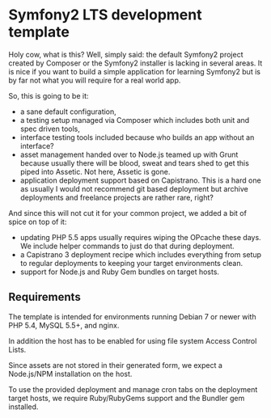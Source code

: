 # Symfony2 LTS development template

Holy cow, what is this? Well, simply said: the default Symfony2 project
created by Composer or the Symfony2 installer is lacking in several
areas. It is nice if you want to build a simple application for learning
Symfony2 but is by far not what you will require for a real world app.

So, this is going to be it:

* a sane default configuration,
* a testing setup managed via Composer which includes both unit and spec
  driven tools,
* interface testing tools included because who builds an app without an
  interface?
* asset management handed over to Node.js teamed up with Grunt because
  usually there will be blood, sweat and tears shed to get this piped
  into Assetic. Not here, Assetic is gone.
* application deployment support based on Capistrano. This is a hard one
  as usually I would not recommend git based deployment but archive
  deployments and freelance projects are rather rare, right?

And since this will not cut it for your common project, we added a bit
of spice on top of it:

* updating PHP 5.5 apps usually requires wiping the OPcache these days.
  We include helper commands to just do that during deployment.
* a Capistrano 3 deployment recipe which includes everything from setup
  to regular deployments to keeping your target environments clean.
* support for Node.js and Ruby Gem bundles on target hosts.

## Requirements

The template is intended for environments running Debian 7 or newer
with PHP 5.4, MySQL 5.5+, and nginx.

In addition the host has to be enabled for using file system Access
Control Lists.

Since assets are not stored in their generated form, we expect a
Node.js/NPM installation on the host.

To use the provided deployment and manage cron tabs on the deployment
target hosts, we require Ruby/RubyGems support and the Bundler gem
installed.

[composer]:     http://getcomposer.org/
[symfony]:      http://symfony.com/doc/2.7/book/installation.html
[node]:         http://www.nodejs.org/
[npm]:          http://www.npmjs.org/
[ruby]:         http://www.ruby-lang.org/
[rubygems]:     http://rubygems.org/
[bundler]:      http://bundler.io/
[mailcatcher]:  http://mailcatcher.me/
